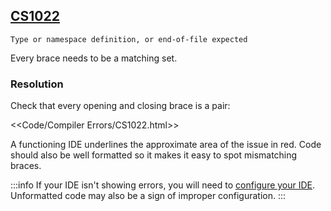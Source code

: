 ## [CS1022](https://docs.microsoft.com/en-us/dotnet/csharp/misc/cs1022)

```
Type or namespace definition, or end-of-file expected
```


Every brace needs to be a matching set.

### Resolution
Check that every opening and closing brace is a pair:

<<Code/Compiler Errors/CS1022.html>>

A functioning IDE underlines the approximate area of the issue in red.
Code should also be well formatted so it makes it easy to spot mismatching braces.

:::info
If your IDE isn't showing errors, you will need to [configure your IDE](../Programming/IDE%20Configuration.md). Unformatted code may also be a sign of improper configuration.
:::
